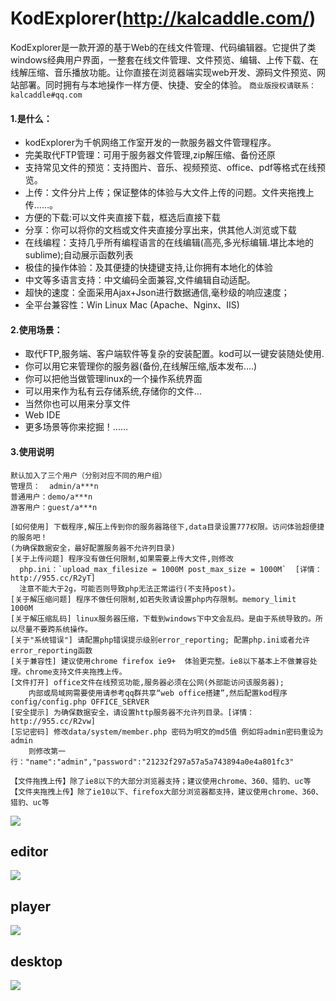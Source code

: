 ﻿KodExplorer(http://kalcaddle.com/)
========
  KodExplorer是一款开源的基于Web的在线文件管理、代码编辑器。它提供了类windows经典用户界面，一整套在线文件管理、文件预览、编辑、上传下载、在线解压缩、音乐播放功能。让你直接在浏览器端实现web开发、源码文件预览、网站部署。同时拥有与本地操作一样方便、快捷、安全的体验。
 `商业版授权请联系：kalcaddle#qq.com`
 
####  1.是什么：
 - kodExplorer为千帆网络工作室开发的一款服务器文件管理程序。
 - 完美取代FTP管理：可用于服务器文件管理,zip解压缩、备份还原
 - 支持常见文件的预览：支持图片、音乐、视频预览、office、pdf等格式在线预览。
 - 上传：文件分片上传；保证整体的体验与大文件上传的问题。文件夹拖拽上传……。
 - 方便的下载:可以文件夹直接下载，框选后直接下载
 - 分享：你可以将你的文档或文件夹直接分享出来，供其他人浏览或下载
 - 在线编程：支持几乎所有编程语言的在线编辑(高亮,多光标编辑.堪比本地的sublime);自动展示函数列表
 - 极佳的操作体验：及其便捷的快捷键支持,让你拥有本地化的体验
 - 中文等多语言支持：中文编码全面兼容,文件编辑自动适配。
 - 超快的速度：全面采用Ajax+Json进行数据通信,毫秒级的响应速度；
 - 全平台兼容性：Win Linux Mac (Apache、Nginx、IIS)

#### 2.使用场景：
 - 取代FTP,服务端、客户端软件等复杂的安装配置。kod可以一键安装随处使用.
 - 你可以用它来管理你的服务器(备份,在线解压缩,版本发布....)
 - 你可以把他当做管理linux的一个操作系统界面
 - 可以用来作为私有云存储系统,存储你的文件...
 - 当然你也可以用来分享文件
 - Web IDE
 - 更多场景等你来挖掘！……

#### 3.使用说明
    默认加入了三个用户（分别对应不同的用户组）
    管理员：  admin/a***n
    普通用户：demo/a***n
    游客用户：guest/a***n

    [如何使用] 下载程序,解压上传到你的服务器路径下,data目录设置777权限。访问体验超便捷的服务吧！
    (为确保数据安全，最好配置服务器不允许列目录)
    [关于上传问题] 程序没有做任何限制,如果需要上传大文件,则修改
      php.ini：`upload_max_filesize = 1000M post_max_size = 1000M`  [详情：http://955.cc/R2yT]
      注意不能大于2g，可能否则导致php无法正常运行(不支持post)。
    [关于解压缩问题] 程序不做任何限制,如若失败请设置php内存限制。memory_limit  1000M
    [关于解压缩乱码] linux服务器压缩，下载到windows下中文会乱码。是由于系统导致的。所以尽量不要跨系统操作。
    [关于"系统错误"] 请配置php错误提示级别error_reporting; 配置php.ini或者允许error_reporting函数
    [关于兼容性] 建议使用chrome firefox ie9+  体验更完整。ie8以下基本上不做兼容处理。chrome支持文件夹拖拽上传。
    [文件打开] office文件在线预览功能,服务器必须在公网(外部能访问该服务器);
        内部或局域网需要使用请参考qq群共享“web office搭建”,然后配置kod程序config/config.php OFFICE_SERVER
    [安全提示] 为确保数据安全，请设置http服务器不允许列目录。[详情：http://955.cc/R2vw]
    [忘记密码] 修改data/system/member.php 密码为明文的md5值 例如将admin密码重设为admin
        则修改第一行："name":"admin","password":"21232f297a57a5a743894a0e4a801fc3"

    【文件拖拽上传】除了ie8以下的大部分浏览器支持；建议使用chrome、360、猎豹、uc等
    【文件夹拖拽上传】除了ie10以下、firefox大部分浏览器都支持，建议使用chrome、360、猎豹、uc等

![](https://cloud.githubusercontent.com/assets/3761968/2583304/764f562a-b9cf-11e3-8e59-afdbdffc20eb.png)

## editor
![](https://cloud.githubusercontent.com/assets/3761968/2583309/7fd52f8a-b9cf-11e3-8052-b4f908fd5209.png)


## player
![](https://cloud.githubusercontent.com/assets/3761968/2583312/84462bf0-b9cf-11e3-8b00-96fb3fc1610e.png)

## desktop
![](https://cloud.githubusercontent.com/assets/3761968/2583348/1b260572-b9d0-11e3-8f3e-3004dbbc63c9.png)

